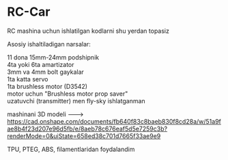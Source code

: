 # RC-Car
RC mashina uchun ishlatilgan kodlarni shu yerdan topasiz


Asosiy ishaltiladigan narsalar:

11 dona 15mm-24mm podshipnik <br>
4ta yoki 6ta amartizator <br>
3mm va 4mm bolt gaykalar <br>
1ta katta servo <br>
1ta brushless motor (D3542) <br>
motor uchun "Brushless motor prop saver" <br>
uzatuvchi (transmitter) men fly-sky ishlatganman <br>

mashinani 3D modeli --->  https://cad.onshape.com/documents/fb640f83c8baeb830f8cd28a/w/51a9fae8b4f23d207e96d5fb/e/8aeb78c676eaf5d5e7259c3b?renderMode=0&uiState=658ed38c701d7665f33ae9e9


TPU, PTEG, ABS, filamentlaridan foydalandim 